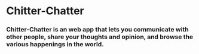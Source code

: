 # Chitter-Chatter
### Chitter-Chatter is an web app that lets you communicate with other people, share your thoughts and opinion, and browse the various happenings in the world. 
